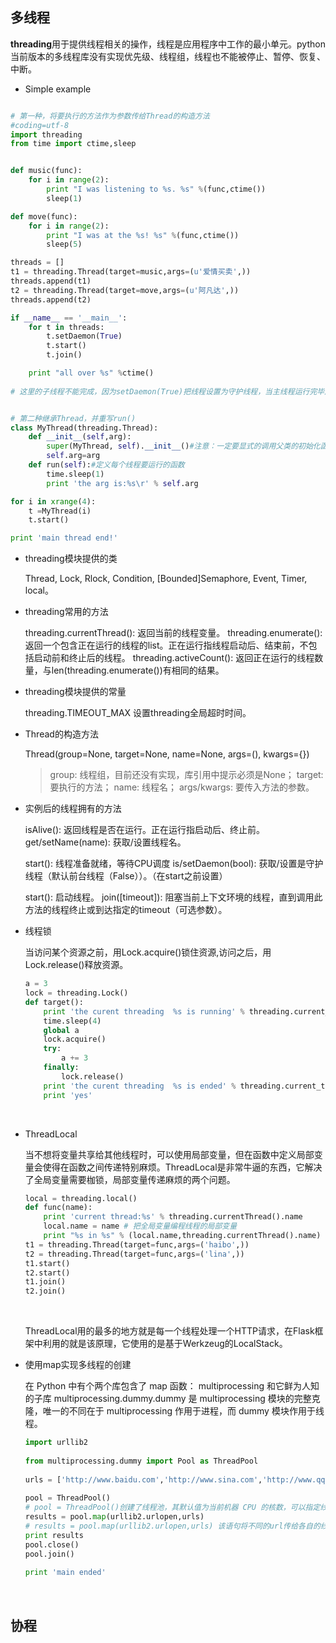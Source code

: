 ## 多线程

**threading**用于提供线程相关的操作，线程是应用程序中工作的最小单元。python当前版本的多线程库没有实现优先级、线程组，线程也不能被停止、暂停、恢复、中断。

* Simple example

```python

# 第一种，将要执行的方法作为参数传给Thread的构造方法
#coding=utf-8
import threading
from time import ctime,sleep


def music(func):
    for i in range(2):
        print "I was listening to %s. %s" %(func,ctime())
        sleep(1)

def move(func):
    for i in range(2):
        print "I was at the %s! %s" %(func,ctime())
        sleep(5)

threads = []
t1 = threading.Thread(target=music,args=(u'爱情买卖',))
threads.append(t1)
t2 = threading.Thread(target=move,args=(u'阿凡达',))
threads.append(t2)

if __name__ == '__main__':
    for t in threads:
        t.setDaemon(True)
        t.start()
       	t.join()

    print "all over %s" %ctime()
    
# 这里的子线程不能完成，因为setDaemon(True)把线程设置为守护线程，当主线程运行完毕后守护线程会被马上销毁退出，主线程print "all over %s" %ctime()完成后进程就会结束，子线程会被销毁。为了让子线程跑完，使用join()阻塞主线程或者把线程设置为非守护线程(默认是非守护线程)


# 第二种继承Thread，并重写run()
class MyThread(threading.Thread):
    def __init__(self,arg):
        super(MyThread, self).__init__()#注意：一定要显式的调用父类的初始化函数。
        self.arg=arg
    def run(self):#定义每个线程要运行的函数
        time.sleep(1)
        print 'the arg is:%s\r' % self.arg

for i in xrange(4):
    t =MyThread(i)
    t.start()

print 'main thread end!'

```



* threading模块提供的类

  Thread, Lock, Rlock, Condition, [Bounded]Semaphore, Event, Timer, local。

* threading常用的方法

  threading.currentThread(): 返回当前的线程变量。 
  threading.enumerate(): 返回一个包含正在运行的线程的list。正在运行指线程启动后、结束前，不包括启动前和终止后的线程。 
  threading.activeCount(): 返回正在运行的线程数量，与len(threading.enumerate())有相同的结果。

* threading模块提供的常量

  threading.TIMEOUT_MAX 设置threading全局超时时间。

* Thread的构造方法

  Thread(group=None, target=None, name=None, args=(), kwargs={}) 

  >group: 线程组，目前还没有实现，库引用中提示必须是None； 
  >target: 要执行的方法； 
  >name: 线程名； 
  >args/kwargs: 要传入方法的参数。

* 实例后的线程拥有的方法

  isAlive(): 返回线程是否在运行。正在运行指启动后、终止前。 
  get/setName(name): 获取/设置线程名。 

  start():  线程准备就绪，等待CPU调度
  is/setDaemon(bool): 获取/设置是守护线程（默认前台线程（False））。（在start之前设置）

  start(): 启动线程。 
  join([timeout]): 阻塞当前上下文环境的线程，直到调用此方法的线程终止或到达指定的timeout（可选参数）。

* 线程锁

  当访问某个资源之前，用Lock.acquire()锁住资源,访问之后，用Lock.release()释放资源。

  ```python
  a = 3
  lock = threading.Lock()
  def target():
      print 'the curent threading  %s is running' % threading.current_thread().name
      time.sleep(4)
      global a
      lock.acquire()
      try:
          a += 3
      finally:
          lock.release()
      print 'the curent threading  %s is ended' % threading.current_thread().name
      print 'yes'
  ```

  ​

* ThreadLocal

  当不想将变量共享给其他线程时，可以使用局部变量，但在函数中定义局部变量会使得在函数之间传递特别麻烦。ThreadLocal是非常牛逼的东西，它解决了全局变量需要枷锁，局部变量传递麻烦的两个问题。

  ```python
  local = threading.local()
  def func(name):
      print 'current thread:%s' % threading.currentThread().name
      local.name = name	# 把全局变量编程线程的局部变量
      print "%s in %s" % (local.name,threading.currentThread().name)
  t1 = threading.Thread(target=func,args=('haibo',))
  t2 = threading.Thread(target=func,args=('lina',))
  t1.start()
  t2.start()
  t1.join()
  t2.join()
  ```

  ​

  ThreadLocal用的最多的地方就是每一个线程处理一个HTTP请求，在Flask框架中利用的就是该原理，它使用的是基于Werkzeug的LocalStack。

* 使用map实现多线程的创建

  在 Python 中有个两个库包含了 map 函数： multiprocessing 和它鲜为人知的子库 multiprocessing.dummy.dummy 是 multiprocessing 模块的完整克隆，唯一的不同在于 multiprocessing 作用于进程，而 dummy 模块作用于线程。

  ```python
  import urllib2
   
  from multiprocessing.dummy import Pool as ThreadPool
   
  urls = ['http://www.baidu.com','http://www.sina.com','http://www.qq.com']
   
  pool = ThreadPool()
  # pool = ThreadPool()创建了线程池，其默认值为当前机器 CPU 的核数，可以指定线程池大小，不是越多越好，因为越多的话，线程之间的切换也是很消耗资源的。
  results = pool.map(urllib2.urlopen,urls)
  # results = pool.map(urllib2.urlopen,urls) 该语句将不同的url传给各自的线程，并把执行后结果返回到results中。
  print results
  pool.close()
  pool.join()
   
  print 'main ended'
  ```

  ​

## 协程
